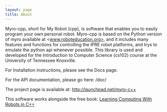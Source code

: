 ```yaml
---
layout: page
title: About
---
```


Myro-cpp, short for My Robot (cpp), is software that enables you to easily program your own personal robot. 
Myro-cpp is based on the Python version of myro available at <www.roboteducation.org>, and it includes many features and functions for controlling the IPRE robot platforms, and trys to emulate the python api whenever possible. 
This library is used and developed for the Introduction to Computer Science (cs102) course at the University of Tennessee Knoxville.


For Installation instructions, please see the Docs page.

For the API documentation, please go here: /doc/

The project page is available at: <http://launchpad.net/myro-c++>

This software works alongside the free book: [Learning Computing With Robots in C++](http://web.eecs.utk.edu/~mclennan/Classes/102/LCRcpp)
